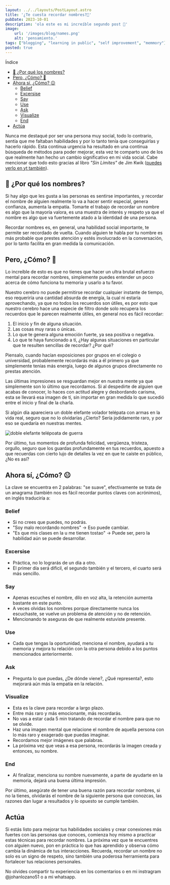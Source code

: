 ```yaml
---
layout: ../../layouts/PostLayout.astro
title: '¿Te cuesta recordar nombres?🛟'
pubDate: 2023-10-01
description: 'ola este es mi increíble segundo post 🥳'
image:
    url: '/images/blog/names.png'
    alt: 'pensamiento.'
tags: ["blogging", "learning in public", "self improvement", "memmory"]
posted: true
---
```



Índice


- [🤔 ¿Por qué los nombres?](#-por-qué-los-nombres)
- [Pero, ¿Cómo? 🤨](#pero-cómo-)
- [Ahora sí, ¿Cómo? 😐](#ahora-sí-cómo-)
  - [Belief](#belief)
  - [Excersise](#excersise)
  - [Say](#say)
  - [Use](#use)
  - [Ask](#ask)
  - [Visualize](#visualize)
  - [End](#end)
- [Actúa](#actúa)




Nunca me destaqué por ser una persona muy social, todo lo contrario, sentía que me faltaban habilidades y por lo tanto tenía que conseguirlas y hacerlo rápido. Esta continua urgencia ha resultado en una continua búsqueda de métodos para poder mejorar, esta vez te comparto uno de los que realmente han hecho un cambio significativo en mi vida social. Cabe mencionar que todo esto gracias al libro *"Sin Límites"* de Jim Kwik ([puedes verlo en yt también](https://www.youtube.com/watch?v=Y7m59wRKXe4&t=934s&pp=ygUTamltIGt3aWsgY29uZmVyZW5jZQ%3D%3D)).


## 🤔 ¿Por qué los nombres?


Si hay algo que les gusta a las personas es sentirse importantes, y recordar el nombre de alguien realmente lo va a hacer sentir especial, genera confianza, aumenta la empatía. Tomarte el trabajo de recordar un nombre es algo que la mayoría valora, es una muestra de interés y respeto ya que el nombre es algo que va fuertemente atado a la identidad de una persona.


Recordar nombres es, en general, una habilidad social importante, te permite ser recordado de vuelta. Cuando alguien te habla por tu nombre es más probable que prestes atención y estés involucrado en la conversación, por lo tanto facilita en gran medida la comunicación.


## Pero, ¿Cómo? 🤨


Lo increíble de esto es que no tienes que hacer un ultra brutal esfuerzo mental para recordar nombres, simplemente puedes entender un poco acerca de cómo funciona tu memoria y usarlo a tu favor.


Nuestro cerebro no puede permitirse recordar cualquier instante de tiempo, eso requeriría una cantidad absurda de energía, la cual ni estaría aprovechando, ya que no todos los recuerdos son útiles, es por esto que nuestro cerebro hace una especie de filtro donde solo recupera los recuerdos que le parecen realmente útiles, en general nos es fácil recordar:


1. El inicio y fin de alguna situación.
2. Las cosas muy raras o únicas.
3. Lo que te genera alguna emoción fuerte, ya sea positiva o negativa.
4. Lo que te haya funcionado a tí, ¿Hay algunas situaciones en particular que te resulten sencillas de recordar? ¿Por qué?


Piensalo, cuando hacían exposiciones por grupos en el colegio o universidad, probablemente recordarás más a él primero ya que simplemente tenías más energía, luego de algunos grupos directamente no prestas atención.


Las últimas impresiones se resguardan mejor en nuestra mente ya que simplemente son lo último que recordamos. Si al despedirte de alguien que acabas de conocer, lo haces con actitud alegre y desbordando carisma, esta se llevará esa imagen de tí, sin importar en gran medida lo que sucedió entre el inicio y final de la charla.


Si algún día apareciera un doble elefante volador telépata con armas en la vida real, seguro que no lo olvidarías ¿Cierto? Sería jodidamente raro, y por eso se quedaría en nuestras mentes.


![doble elefante telépoata de guerra](https://i.pinimg.com/600x315/43/83/79/4383798e8fbcb504bd7372446207330d.jpg)


Por último, tus momentos de profunda felicidad, vergüenza, tristeza, orgullo, seguro que los guardas profundamente en tus recuerdos, apuesto a que recuerdas con cierto lujo de detalles la vez en que te caíste en público, ¿No es así?


## Ahora sí, ¿Cómo? 😐


La clave se encuentra en 2 palabras: "se suave", efectivamente se trata de un anagrama (también nos es fácil recordar puntos claves con acrónimos), en inglés traduciría a:


### Belief
- Si no crees que puedes, no podrás.
- "Soy malo recordando nombres" -> Eso puede cambiar.
- "Es que mis clases en la u me tienen tostao" -> Puede ser, pero la habilidad aún se puede desarrollar.
### Excersise
- Práctica, no lo lograrás de un día a otro.
- El primer día será dificil, el segundo también y el tercero, el cuarto será más sencillo.
### Say
- Apenas escuches el nombre, dilo en voz alta, la retención aumenta bastante en este punto.
- A veces olvidas los nombres porque directamente nunca los escuchaste, se vuelve un problema de atención y no de retención. 
- Mencionando te aseguras de que realmente estuviste presente.
### Use
- Cada que tengas la oportunidad, menciona el nombre, ayudará a tu memoria y mejora tu relación con la otra persona debido a los puntos mencionados anteriormente.
### Ask
- Pregunta lo que puedas, ¿De dónde viene?, ¿Qué representa?, esto mejorará aún más la empatía en la relación.
### Visualize
- Esta es la clave para recordar a largo plazo.
- Entre más raro y más emocionante, más recordarás.
- No vas a estar cada 5 min tratando de recordar el nombre para que no se olvide. 
- Haz una imagen mental que relacione el nombre de aquella persona con lo más raro y exagerado que puedas imaginar.
- Recordamos mejor imágenes que palabras.
- La próxima vez que veas a esa persona, recordarás la imagen creada y entonces, su nombre.
### End
- Al finalizar, menciona su nombre nuevamente, a parte de ayudarte en la memoria, dejará una buena última impresión.


Por último, asegúrate de tener una buena razón para recordar nombres, si no la tienes, olvidarás el nombre de la siguiente persona que conozcas, las razones dan lugar a resultados y lo opuesto se cumple también.

## Actúa

Si estás listo para mejorar tus habilidades sociales y crear conexiones más fuertes con las personas que conoces, comienza hoy mismo a practicar estas técnicas para recordar nombres. La próxima vez que te encuentres con alguien nuevo, pon en práctica lo que has aprendido y observa cómo cambia la dinámica de tus interacciones. Recuerda, recordar un nombre no solo es un signo de respeto, sino también una poderosa herramienta para fortalecer tus relaciones personales.

No olvides compartir tu experiencia en los comentarios o en mi instragram @johanlozano51 o a mi whatsapp.



